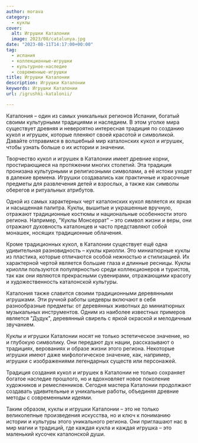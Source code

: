 ```yaml
---
author: morava
category:
  - куклы
cover:
  alt: Игрушки Каталонии
  image: 2023/08/catalunya.jpg
date: "2023-08-11T14:17:00+00:00"
tag:
  - испания
  - коллекционные-игрушки
  - культурное-наследие
  - современные-игрушки
title: Игрушки Каталонии
description: Игрушки Каталонии
keywords: Игрушки Каталонии
url: /igrushki-katalonii/

---
```

Каталония – один из самых уникальных регионов Испании, богатый своими культурными традициями и наследием. В этом уголке мира существует древняя и невероятно интересная традиция по созданию кукол и игрушек, которые пленяют своей красотой и символикой. Давайте отправимся в волшебный мир каталонских кукол и игрушек, чтобы узнать больше о их истории и значении.

Творчество кукол и игрушек в Каталонии имеет древние корни, простирающиеся на протяжении многих столетий. Эта традиция пронизана культурными и религиозными символами, а её истоки уходят в далекие времена. Игрушки создавались как практичные и красочные предметы для развлечения детей и взрослых, а также как символы оберегов и ритуальных атрибутов.

Одной из самых характерных черт каталонских кукол является их яркая и насыщенная палитра. Куклы, вышитые и украшенные вручную, отражают традиционные костюмы и национальные особенности этого региона. Например, "Куклы Монсеррат" – это символ жизни и веры, они отражают духовность каталонцев и часто представляют собой монашек, носящих традиционные облачения.

Кроме традиционных кукол, в Каталонии существует ещё одна удивительная разновидность – куклы криолли. Это миниатюрные куклы из пластика, которые отличаются особой нежностью и стилизацией. Их характерной чертой является большие глаза и длинные ресницы. Куклы криолли пользуются популярностью среди коллекционеров и туристов, так как они являются прекрасными сувенирами, отражающими красоту и художественность каталонской культуры.

Каталония также славится своими традиционными деревянными игрушками. Эти ручной работы шедевры включают в себя разнообразные предметы: от деревянных животных до миниатюрных музыкальных инструментов. Одним из наиболее известных примеров является "Дудук", деревянный свирель с яркой окраской и мелодичным звучанием.

Куклы и игрушки Каталонии носят не только эстетическое значение, но и глубокую символику. Они передают дух нации, рассказывают о традициях, верованиях и образе жизни этого региона. Некоторые игрушки имеют даже мифологическое значение, как, например, игрушки с изображениями легендарных существ или персонажей.

Традиция создания кукол и игрушек в Каталонии не только сохраняет богатое наследие прошлого, но и вдохновляет новое поколение художников и ремесленников. Сегодня мастера Каталонии продолжают создавать удивительные и уникальные работы, объединяя древние методы с современными идеями.

Таким образом, куклы и игрушки Каталонии – это не только великолепные произведения искусства, но и ключ к пониманию истории и культуры этого уникального региона. Они приглашают нас в мир магии и традиций, где каждая кукла и каждая игрушка – это маленький кусочек каталонской души.
